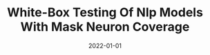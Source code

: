 ---
title: "White-Box Testing Of Nlp Models With Mask Neuron Coverage"
date: 2022-01-01
venue: ""
paperurl: https://doi.org/10.48550/arXiv.2205.05050
authors: "Arshdeep Sekhon, Yangfeng Ji, Matthew B Dwyer and Yanjun Qi"
---